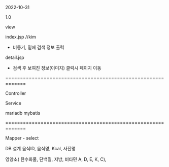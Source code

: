 2022-10-31

1.0

view

index.jsp //kim
- 비동기, 밑에 검색 정보 출력

detail.jsp
- 검색 후 보여진 정보(이미지) 클릭시 페이지 이동

=============================================================

Controller

Service

mariadb
mybatis

=============================================================

Mapper - select

DB 설계
음식ID, 음식명, Kcal, 사진명

영양소( 탄수화물, 단백질, 지방, 비타민 A, D, E, K, C), 













































